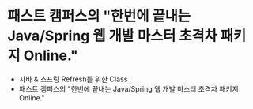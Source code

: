 # 패스트 캠퍼스의 "한번에 끝내는 Java/Spring 웹 개발 마스터 초격차 패키지 Online."

- 자바 & 스프링 Refresh를 위한 Class
- 패스트 캠퍼스의 "한번에 끝내는 Java/Spring 웹 개발 마스터 초격차 패키지 Online."


